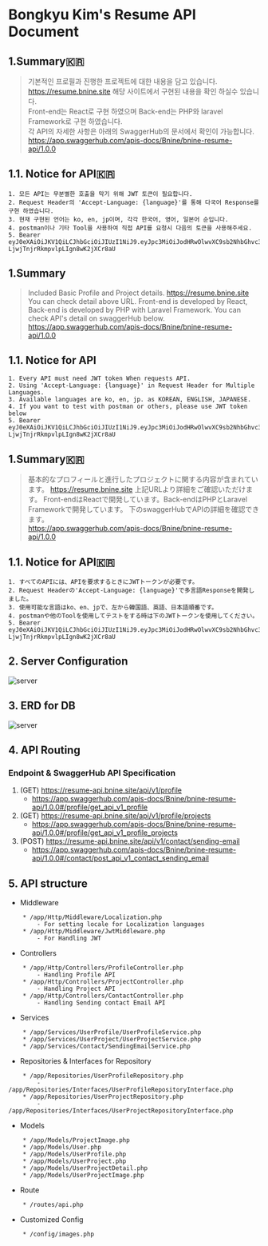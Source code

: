 # Bongkyu Kim's Resume API Document
## 1.Summary🇰🇷
> 기본적인 프로필과 진행한 프로젝트에 대한 내용을 담고 있습니다.  
> https://resume.bnine.site
> 해당 사이트에서 구현된 내용을 확인 하실수 있습니다.  
> Front-end는 React로 구현 하였으며 Back-end는 PHP와 laravel Framework로 구현 하였습니다.    
> 각 API의 자세한 사항은 아래의 SwaggerHub의 문서에서 확인이 가능합니다.  
> https://app.swaggerhub.com/apis-docs/Bnine/bnine-resume-api/1.0.0
## 1.1. Notice for API🇰🇷
```
1. 모든 API는 무분별한 호출을 막기 위해 JWT 토큰이 필요합니다.
2. Request Header의 'Accept-Language: {language}'를 통해 다국어 Response를 구현 하였습니다.
3. 현재 구현된 언어는 ko, en, jp이며, 각각 한국어, 영어, 일본어 순입니다.
4. postman이나 기타 Tool을 사용하여 직접 API를 요청시 다음의 토큰을 사용해주세요.
5. Bearer eyJ0eXAiOiJKV1QiLCJhbGciOiJIUzI1NiJ9.eyJpc3MiOiJodHRwOlwvXC9sb2NhbGhvc3Q6ODA4MFwvYXBpXC9hdXRoXC9sb2dpbiIsImlhdCI6MTY3MjkzNjkwMSwibmJmIjoxNjcyOTM2OTAxLCJqdGkiOiJObmlxZlZEME9VZlBiWnkxIiwic3ViIjoxLCJwcnYiOiIyM2JkNWM4OTQ5ZjYwMGFkYjM5ZTcwMWM0MDA4NzJkYjdhNTk3NmY3In0.kr72QjV0fe4b-LjwjTnjrRkmpvlpLIgn8wK2jXCr8aU
```
## 1.Summary
> Included Basic Profile and Project details.
> https://resume.bnine.site
> You can check detail above URL.
> Front-end is developed by React, Back-end is developed by PHP with Laravel Framework.
> You can check API's detail on swaggerHub below.
> https://app.swaggerhub.com/apis-docs/Bnine/bnine-resume-api/1.0.0
## 1.1. Notice for API
```
1. Every API must need JWT token When requests API.
2. Using 'Accept-Language: {language}' in Request Header for Multiple Languages.
3. Available languages are ko, en, jp. as KOREAN, ENGLISH, JAPANESE.
4. If you want to test with postman or others, please use JWT token below
5. Bearer eyJ0eXAiOiJKV1QiLCJhbGciOiJIUzI1NiJ9.eyJpc3MiOiJodHRwOlwvXC9sb2NhbGhvc3Q6ODA4MFwvYXBpXC9hdXRoXC9sb2dpbiIsImlhdCI6MTY3MjkzNjkwMSwibmJmIjoxNjcyOTM2OTAxLCJqdGkiOiJObmlxZlZEME9VZlBiWnkxIiwic3ViIjoxLCJwcnYiOiIyM2JkNWM4OTQ5ZjYwMGFkYjM5ZTcwMWM0MDA4NzJkYjdhNTk3NmY3In0.kr72QjV0fe4b-LjwjTnjrRkmpvlpLIgn8wK2jXCr8aU
```
## 1.Summary🇰🇷
> 基本的なプロフィールと進行したプロジェクトに関する内容が含まれています。 
> https://resume.bnine.site
> 上記URLより詳細をご確認いただけます。
> Front-endはReactで開発しています。Back-endはPHPとLaravel Frameworkで開発しています。
> 下のswaggerHubでAPIの詳細を確認できます。  
> https://app.swaggerhub.com/apis-docs/Bnine/bnine-resume-api/1.0.0
## 1.1. Notice for API🇰🇷
```
1. すべてのAPIには、APIを要求するときにJWTトークンが必要です。
2. Request Headerの'Accept-Language: {language}'で多言語Responseを開発しました。
3. 使用可能な言語はko、en、jpで、左から韓国語、英語、日本語順番です。
4. postmanや他のToolを使用してテストをする時は下のJWTトークンを使用してください。
5. Bearer eyJ0eXAiOiJKV1QiLCJhbGciOiJIUzI1NiJ9.eyJpc3MiOiJodHRwOlwvXC9sb2NhbGhvc3Q6ODA4MFwvYXBpXC9hdXRoXC9sb2dpbiIsImlhdCI6MTY3MjkzNjkwMSwibmJmIjoxNjcyOTM2OTAxLCJqdGkiOiJObmlxZlZEME9VZlBiWnkxIiwic3ViIjoxLCJwcnYiOiIyM2JkNWM4OTQ5ZjYwMGFkYjM5ZTcwMWM0MDA4NzJkYjdhNTk3NmY3In0.kr72QjV0fe4b-LjwjTnjrRkmpvlpLIgn8wK2jXCr8aU
```
## 2. Server Configuration
![server](https://image.tmpbnine.store/resume-japan/png/server-config.png)
## 3. ERD for DB
![server](https://image.tmpbnine.store/resume-japan/png/erd.png)
## 4. API Routing
### Endpoint & SwaggerHub API Specification
1. (GET) https://resume-api.bnine.site/api/v1/profile   
    * https://app.swaggerhub.com/apis-docs/Bnine/bnine-resume-api/1.0.0#/profile/get_api_v1_profile
2. (GET) https://resume-api.bnine.site/api/v1/profile/projects
    * https://app.swaggerhub.com/apis-docs/Bnine/bnine-resume-api/1.0.0#/profile/get_api_v1_profile_projects
3. (POST) https://resume-api.bnine.site/api/v1/contact/sending-email
    * https://app.swaggerhub.com/apis-docs/Bnine/bnine-resume-api/1.0.0#/contact/post_api_v1_contact_sending_email
<!--
> ###Endpoint & SwaggerHub API Specification
>   > 1. (GET) https://resume-api.bnine.site/api/v1/profile
>   >   > * https://app.swaggerhub.com/apis-docs/Bnine/bnine-resume-api/1.0.0#/profile/get_api_v1_profile
>   > 2. (GET) https://resume-api.bnine.site/api/v1/profile/projects
>   >   > * https://app.swaggerhub.com/apis-docs/Bnine/bnine-resume-api/1.0.0#/profile/get_api_v1_profile_projects
>   > 3. (POST) https://resume-api.bnine.site/api/v1/contact/sending-email
>   >   > * https://app.swaggerhub.com/apis-docs/Bnine/bnine-resume-api/1.0.0#/contact/post_api_v1_contact_sending_email
-->
## 5. API structure
- Middleware
```
    * /app/Http/Middleware/Localization.php
        - For setting locale for Localization languages
    * /app/Http/Middleware/JwtMiddleware.php
        - For Handling JWT
```
- Controllers
```
    * /app/Http/Controllers/ProfileController.php
        - Handling Profile API
    * /app/Http/Controllers/ProjectController.php
        - Handling Project API
    * /app/Http/Controllers/ContactController.php
        - Handling Sending contact Email API
```
- Services
```
    * /app/Services/UserProfile/UserProfileService.php
    * /app/Services/UserProject/UserProjectService.php
    * /app/Services/Contact/SendingEmailService.php
```
- Repositories & Interfaces for Repository
```
    * /app/Repositories/UserProfileRepository.php
        - /app/Repositories/Interfaces/UserProfileRepositoryInterface.php
    * /app/Repositories/UserProjectRepository.php
        - /app/Repositories/Interfaces/UserProjectRepositoryInterface.php
```
- Models
```
    * /app/Models/ProjectImage.php
    * /app/Models/User.php
    * /app/Models/UserProfile.php
    * /app/Models/UserProject.php
    * /app/Models/UserProjectDetail.php
    * /app/Models/UserProjectImage.php
```
- Route
```
    * /routes/api.php
```
- Customized Config
```
    * /config/images.php
```